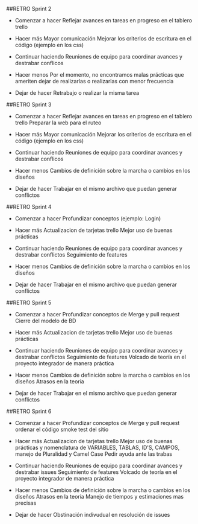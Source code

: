 ##RETRO Sprint 2

- Comenzar a hacer
    Reflejar avances en tareas en progreso en el tablero trello

- Hacer más
    Mayor comunicación
    Mejorar los criterios de escritura en el código (ejemplo en los css)

- Continuar haciendo
    Reuniones de equipo para coordinar avances y destrabar conflicos

- Hacer menos
    Por el momento, no encontramos malas prácticas que ameriten dejar de realizarlas o realizarlas con menor frecuencia

- Dejar de hacer
    Retrabajo o realizar la misma tarea



##RETRO Sprint 3

- Comenzar a hacer
    Reflejar avances en tareas en progreso en el tablero trello
    Preparar la web para el ruteo

- Hacer más
    Mayor comunicación
    Mejorar los criterios de escritura en el código (ejemplo en los css)

- Continuar haciendo
    Reuniones de equipo para coordinar avances y destrabar conflicos

- Hacer menos
   Cambios de definición sobre la marcha o cambios en los diseños

- Dejar de hacer
    Trabajar en el mismo archivo que puedan generar conflictos



##RETRO Sprint 4

- Comenzar a hacer
   Profundizar conceptos (ejemplo: Login)

- Hacer más
   Actualizacion  de tarjetas trello
   Mejor uso de buenas prácticas

- Continuar haciendo
    Reuniones de equipo para coordinar avances y destrabar conflictos
    Seguimiento de features

- Hacer menos
   Cambios de definición sobre la marcha o cambios en los diseños

- Dejar de hacer
    Trabajar en el mismo archivo que puedan generar conflictos



##RETRO Sprint 5

- Comenzar a hacer
   Profundizar conceptos de Merge y  pull request 
   Cierre del modelo de BD

- Hacer más
   Actualizacion de tarjetas trello 
   Mejor uso de buenas prácticas

- Continuar haciendo
    Reuniones de equipo para coordinar avances y destrabar conflictos
    Seguimiento de features
    Volcado de teoría en el proyecto integrador de manera práctica

- Hacer menos
   Cambios de definición sobre la marcha o cambios en los diseños
   Atrasos en la teoría

- Dejar de hacer
    Trabajar en el mismo archivo que puedan generar conflictos


##RETRO Sprint 6

- Comenzar a hacer
   Profundizar conceptos de Merge y pull request 
   ordenar el código
   smoke test del sitio

- Hacer más
   Actualizacion de tarjetas trello 
   Mejor uso de buenas prácticas y nomenclatura de VARIABLES, TABLAS, ID'S, CAMPOS, manejo de   Pluralidad y Camel Case
   Pedir ayuda ante las trabas


- Continuar haciendo
   Reuniones de equipo para coordinar avances y destrabar issues
   Seguimiento de features
   Volcado de teoría en el proyecto integrador de manera práctica

- Hacer menos
   Cambios de definición sobre la marcha o cambios en los diseños
   Atrasos en la teoría
   Manejo de tiempos y estimaciones mas precisas

- Dejar de hacer
   Obstinación indivudual en resolución de issues
    